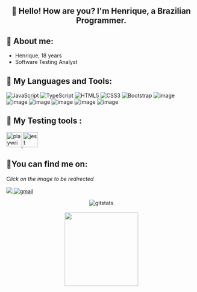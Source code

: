 

<h2 align="center">
👋 Hello! How are you?  I'm Henrique, a   Brazilian Programmer.
</h2>

## **🐉 About me:**
* Henrique, 18 years
* Software Testing Analyst

## **💬 My Languages and Tools:**
![JavaScript](https://img.shields.io/badge/javascript-%23323330.svg?style=for-the-badge&logo=javascript&logoColor=%23F7DF1E)
![TypeScript](https://img.shields.io/badge/typescript-%23007ACC.svg?style=for-the-badge&logo=typescript&logoColor=white)
![HTML5](https://img.shields.io/badge/html5-%23E34F26.svg?style=for-the-badge&logo=html5&logoColor=white)
![CSS3](https://img.shields.io/badge/css3-%231572B6.svg?style=for-the-badge&logo=css3&logoColor=white)
![Bootstrap](https://img.shields.io/badge/bootstrap-%23563D7C.svg?style=for-the-badge&logo=bootstrap&logoColor=white)
![image](https://user-images.githubusercontent.com/100387709/191018548-f0f17e62-3f69-4e11-9e16-02ca25be07e9.png)
![image](https://user-images.githubusercontent.com/100387709/191018696-6097de77-5232-451c-b646-3a23923c294e.png)
![image](https://user-images.githubusercontent.com/100387709/191018751-9c9ec276-a472-4241-87c3-1a698f7501db.png)
![image](https://img.shields.io/badge/git-%23F05033.svg?style=for-the-badge&logo=git&logoColor=white)
![image](https://ionicframework.com/.png)
![image](https://www.figma.com/files/recent?fuid=1019770625343230844.png)

## **🚀 My Testing tools :**
<a href="https://playwright.dev/" rel="nofollow">
<img alt="playwright" height="40" width="40" src="https://camo.githubusercontent.com/aef63a1fd50f4875d4c90f641b1f44cba669e6240bbc1fb45e8a8bc9953e51fe/68747470733a2f2f7365656b6c6f676f2e636f6d2f696d616765732f502f706c61797772696768742d6c6f676f2d323246413842394536332d7365656b6c6f676f2e636f6d2e706e67">
</a>
<a href="https://jestjs.io/pt-BR/" rel="nofollow">
<img alt="jest" height="40" width="40" src="https://camo.githubusercontent.com/2c5ca93c612776d3f9320578365a5924c36ab08aa618062cb67f08336ffb524a/68747470733a2f2f69636f6e6170652e636f6d2f77702d636f6e74656e742f706e675f6c6f676f5f766563746f722f6a6573742d6c6f676f2e706e67">
</a>


## **🌠You can find me on:**
*Click on the image to be redirected*

<a href="https://www.linkedin.com/in/henrique-lopes-velozo-272206234/">
<img src="https://img.shields.io/badge/linkedin-%230077B5.svg?style=for-the-badge&logo=linkedin&logoColor=white"/>
</a>
<a href="mailto:henriquelopesvelozo@gmail.com">
<img alt=gmail src="https://img.shields.io/badge/Gmail-D14836?style=for-the-badge&logo=gmail&logoColor=white"/>
</a>


<p align="center">
    <img alt=gitstats src="https://github-readme-stats.vercel.app/api?username=Hrqlv&theme=moltack"/>
    <br>
    <br>
   <img height='195' src="https://github-readme-stats.vercel.app/api/top-langs/?username=Hrqlv&layout=compact&theme=moltack"/>
</p>
